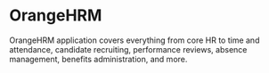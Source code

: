 # OrangeHRM
OrangeHRM application covers everything from core HR to time and attendance, candidate recruiting, performance reviews, absence management, benefits administration, and more.
